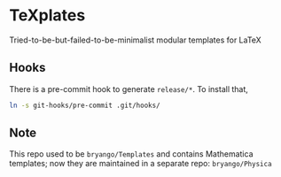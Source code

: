 # TeXplates
Tried-to-be-but-failed-to-be-minimalist modular templates for LaTeX

## Hooks
There is a pre-commit hook to generate `release/*`. To install that,
```bash
ln -s git-hooks/pre-commit .git/hooks/
```

## Note
This repo used to be `bryango/Templates` and contains Mathematica templates; now they are maintained in a separate repo: `bryango/Physica`
